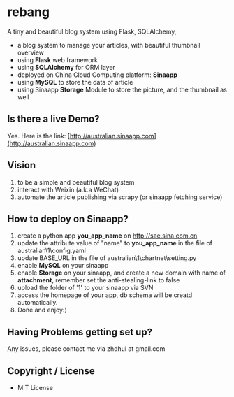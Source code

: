 rebang
======

A tiny and beautiful blog system using Flask, SQLAlchemy,

- a blog system to manage your articles, with beautiful thumbnail overview
- using **Flask** web framework
- using **SQLAlchemy** for ORM layer
- deployed on China Cloud Computing platform: **Sinaapp**
- using **MySQL** to store the data of article
- using Sinaapp **Storage** Module to store the picture, and the thumbnail as well


## Is there a live Demo?
Yes. Here is the link: [http://australian.sinaapp.com](http://australian.sinaapp.com)

## Vision

1. to be a simple and beautiful blog system
2. interact with Weixin (a.k.a WeChat)
3. automate the article publishing via scrapy (or sinaapp fetching service)

## How to deploy on Sinaapp?
1. create a python app **you_app_name** on http://sae.sina.com.cn
2. update the attribute value of "name" to **you_app_name** in the file of australian\1\config.yaml
3. update BASE_URL in the file of australian\1\chartnet\setting.py
4. enable **MySQL** on your sinaapp
5. enable **Storage** on your sinaapp, and create a new domain with name of **attachment**, remember set the anti-stealing-link to false
6. upload the folder of '1' to your sinaapp via SVN
6. access the homepage of your app, db schema will be creatd automatically. 
7. Done and enjoy:)

## Having Problems getting set up?
Any issues, please contact me via zhdhui at gmail.com

## Copyright / License
- MIT License
